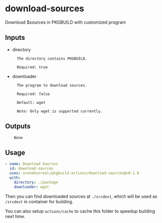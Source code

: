 # download-sources

Download $sources in PKGBUILD with customized program

## Inputs

- directory

        The directory contains PKGBUILD.
        
        Required: true
        
- downloader

        The program to download sources.
        
        Required: false
        
        Default: wget
        
        Note: Only wget is supported currently.
        
## Outputs

        None
        
## Usage

```yaml
- name: Download Sources
  id: download-sources
  uses: arenekosreal/pkgbuild-actions/download-sources@v0.1.0
  with:
    directory: ./package
    downloader: wget
```

Then you can find downloaded sources at `./srcdest`, which will be used as `/srcdest` in container for building.

You can also setup `actions/cache` to cache this folder to speedup building next time.
